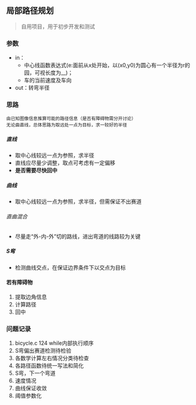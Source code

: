 ## 局部路径规划
>自用项目，用于初步开发和测试

### 参数
+ in：
  * 中心线函数表达式(e:面前从x处开始，以(x0,y0)为圆心有一个半径为r的园，可视长度为__)；  
  * 车的当前速度及车向
+ out：转弯半径

### 思路
    由已知图像信息推算可能的路径信息（是否有障碍物需分开讨论）  
    无论曲直线，总体思路为取远处一点为目标，求一较好的半径
##### 直线  
  + 取中心线较远一点为参照，求半径
  + 直线应尽量少调整，取点可考虑有一定偏移
  + **是否需要尽快回中**

##### 曲线
  + 取中心线较远一点为参照，求半径，但需保证不出赛道

###### 直曲混合
  + 尽量走“外-内-外”切的路线，进出弯道的线路较为关键

##### S弯
  + 检测曲线交点，在保证边界条件下以交点为目标

#### 若有障碍物
  1. 提取边角信息
  2. 计算路径
  3. 回中

### 问题记录
1. bicycle.c 124 while内部执行顺序
2. S弯偏出赛道检测待检验
3. 各数学计算左右情况分类待检查
4. 各路径函数待统一写法和简化
5. S弯，下一个弯道
6. 速度情况
7. 曲线保证收敛
8. 阈值参数化
